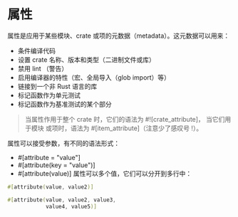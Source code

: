 # 属性

属性是应用于某些模块、crate 或项的元数据（metadata）。这元数据可以用来：

- 条件编译代码
- 设置 crate 名称、版本和类型（二进制文件或库）
- 禁用 lint （警告）
- 启用编译器的特性（宏、全局导入（glob import）等）
- 链接到一个非 Rust 语言的库
- 标记函数作为单元测试
- 标记函数作为基准测试的某个部分


> 当属性作用于整个 crate 时，它们的语法为 #![crate_attribute]，
> 当它们用于模块 或项时，语法为 #[item_attribute]（注意少了感叹号 !）。

属性可以接受参数，有不同的语法形式：

- #[attribute = "value"]
- #[attribute(key = "value")]
- #\[attribute(value)\]
属性可以多个值，它们可以分开到多行中：


```rust
#[attribute(value, value2)]

#[attribute(value, value2, value3,
            value4, value5)]
```